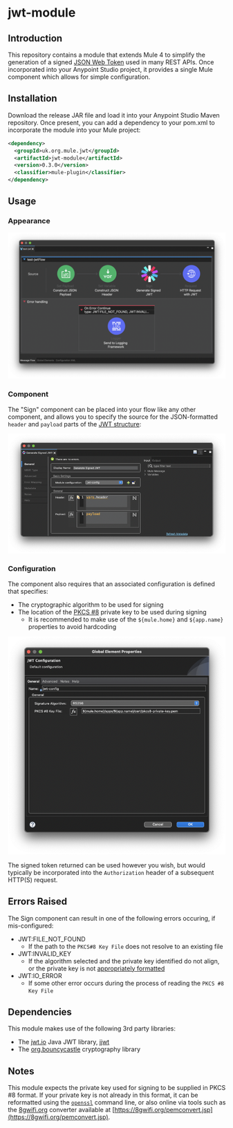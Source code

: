 # jwt-module
## Introduction

This repository contains a module that extends Mule 4 to simplify the generation of a signed [JSON Web Token](https://en.wikipedia.org/wiki/JSON_Web_Token) used in many REST APIs.
Once incorporated into your Anypoint Studio project, it provides a single Mule component which allows for simple configuration.

## Installation

Download the release JAR file and load it into your Anypoint Studio Maven repository. Once present, you can add a dependency to your pom.xml to incorporate the module into your Mule project:

```xml
<dependency>
  <groupId>uk.org.mule.jwt</groupId>
  <artifactId>jwt-module</artifactId>
  <version>0.3.0</version>
  <classifier>mule-plugin</classifier>
</dependency>
```

## Usage

### Appearance

![JWT Flow](/images/jwt-flow.png)

### Component

The "Sign" component can be placed into your flow like any other component, and allows you to specify the source for the JSON-formatted `header` and `payload` parts of the [JWT structure](https://en.wikipedia.org/wiki/JSON_Web_Token#Structure):

![Sign parameters](/images/sign-parameters.png)

### Configuration

The component also requires that an associated configuration is defined that specifies:

+ The cryptographic algorithm to be used for signing
+ The location of the [PKCS #8](https://en.wikipedia.org/wiki/PKCS_8) private key to be used during signing
    + It is recommended to make use of the `${mule.home}` and `${app.name}` properties to avoid hardcoding

![Configuration](/images/config-parameters.png)

The signed token returned can be used however you wish, but would typically be incorporated into the `Authorization` header of a subsequent HTTP(S) request.

## Errors Raised

The Sign component can result in one of the following errors occuring, if mis-configured:

+ JWT:FILE_NOT_FOUND
    + If the path to the `PKCS#8 Key File` does not resolve to an existing file
+ JWT:INVALID_KEY
    + If the algorithm selected and the private key identified do not align, or the private key is not [appropriately formatted](#Notes)
+ JWT:IO_ERROR
    + If some other error occurs during the process of reading the `PKCS #8 Key File`

## Dependencies

This module makes use of the following 3rd party libraries:

+ The [jwt.io](https://jwt.io/) Java JWT library, [jjwt](https://github.com/jwtk/jjwt)
+ The [org.bouncycastle](https://www.bouncycastle.org/) cryptography library

## Notes

This module expects the private key used for signing to be supplied in PKCS #8 format. If your private key is not already in this format, it can be reformatted using the [`openssl`](https://www.openssl.org/docs/man1.1.1/man1/openssl-pkcs8.html) command line, or also online via tools such as the [8gwifi.org](https://8gwifi.org/) converter available at [https://8gwifi.org/pemconvert.jsp](https://8gwifi.org/pemconvert.jsp).